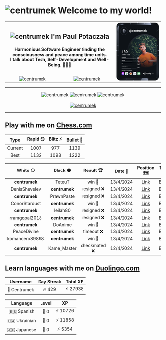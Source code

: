 <h1>
  <img
    src="https://emojis.slackmojis.com/emojis/images/1531849430/4246/blob-sunglasses.gif"
    width="30"
    alt="centrumek"
  />
  Welcome to my world!
</h1>

<table>
  <tbody>
    <tr>
      <td align="center" width="70%" colspan="2">
        <h2>
          <img
            src="https://raw.githubusercontent.com/MartinHeinz/MartinHeinz/master/wave.gif"
            width="30px"
            alt="centrumek"
          />
          I'm Paul Potaczała
        </h2>
        <h4>
          Harmonious Software Engineer finding the consciousness and peace among time units.
          <br/>
          I talk about Tech, Self-Development and Well-Being. 🌿🧘🚀
        </h4>
      </td>
      <td width="30%" rowspan="2">
        <a href="https://app.daily.dev/centrumek">
          <img
            src="./devcard.svg"
            alt="centrumek"
          />
        </a>
      </td>
    </tr>
    <tr align="center">
      <td>
        <img
          src="https://komarev.com/ghpvc/?username=centrumek&label=visitors&color=0e75b6&style=flat"
          alt="centrumek"
        >
      </td>
      <td>
        <a href="https://stackoverflow.com/users/14496012/centrumek">
          <img
            src="https://stackoverflow.com/users/flair/14496012.png?theme=dark"
            alt="centrumek"
          >
        </a>
      </td>
    </tr>
  </tbody>
</table>

---
<div align="center">
  <img 
    src="https://github-readme-stats.vercel.app/api?username=centrumek&show_icons=true&count_private=true&theme=dark&hide_border=true&hide=issues,contribs&bg_color=00000000"
    alt="centrumek"
  />
  <img
    src="https://github-readme-stats.vercel.app/api/top-langs/?username=centrumek&layout=compact&hide_border=true&theme=dark&bg_color=00000000&langs_count=6&exclude_repo=air-statistic-app"
    alt="centrumek"
  />
  <img 
    src="https://github-readme-streak-stats.herokuapp.com?user=centrumek&theme=dark&hide_border=true&background=FFFFFF00"
    alt="centrumek"
  />
  <br/>
  <br/>
  <a href="https://www.buymeacoffee.com/centrumek">
    <img
      src="https://cdn.buymeacoffee.com/buttons/v2/default-orange.png"
      height="50"
      width="210"
      alt="centrumek"
    />
  </a>
</div>

---

## Play with me on [Chess.com](https://www.chess.com/member/centrumek)

<div align="center">
<!--START_SECTION:chessStats-->
<!-- Automatically generated with https://github.com/Balastrong/chess-stats-action -->

| Type | Rapid ⏲️ | Blitz ⚡ | Bullet 🔫 |
|:---:|:---:|:---:|:---:|
| Current | 1007 | 977 | 1139 |
| Best | 1132 | 1098 | 1222 |

| White ⚪ | Black ⚫ | Result 🏆 | Date 📅 | Position 🗺️ | Type 🕕 |
|:---:|:---:|:---:|:---:|:---:|:---:|
| **centrumek** | TeteuT | win 🥇 | 13/4/2024 | <a href="http://www.ee.unb.ca/cgi-bin/tervo/fen.pl?select=6k1/p5pp/8/3K2N1/3P1P2/4r3/n3r2P/3R3R b - -">Link</a> | Bullet |
| DenisShevelev | **centrumek** | resigned ❌ | 13/4/2024 | <a href="http://www.ee.unb.ca/cgi-bin/tervo/fen.pl?select=8/p1pk2Qp/2p1p3/4B3/2PP4/P7/2P3PP/5RK1 b - -">Link</a> | Bullet |
| **centrumek** | PrawnPaste | resigned ❌ | 13/4/2024 | <a href="http://www.ee.unb.ca/cgi-bin/tervo/fen.pl?select=4r1k1/5ppp/8/q7/P7/1K1r3P/1P3PP1/8 w - -">Link</a> | Bullet |
| ConorStardust | **centrumek** | win 🥇 | 13/4/2024 | <a href="http://www.ee.unb.ca/cgi-bin/tervo/fen.pl?select=8/8/2k3K1/2r2r2/1p6/8/8/8 w - -">Link</a> | Bullet |
| **centrumek** | leilah80 | resigned ❌ | 13/4/2024 | <a href="http://www.ee.unb.ca/cgi-bin/tervo/fen.pl?select=2kr1r2/ppp1q1b1/7p/4p3/2PnB1bP/2Q5/PP1K2P1/RN5R w - -">Link</a> | Bullet |
| rramgopal2018 | **centrumek** | resigned ❌ | 13/4/2024 | <a href="http://www.ee.unb.ca/cgi-bin/tervo/fen.pl?select=8/8/8/2BbR3/8/2P5/PP2k2P/2K5 b - -">Link</a> | Bullet |
| **centrumek** | DoAnime | win 🥇 | 13/4/2024 | <a href="http://www.ee.unb.ca/cgi-bin/tervo/fen.pl?select=r7/p1pbQ2k/1p2p3/2r1P2p/P7/1P6/1K3P2/8 b - -">Link</a> | Bullet |
| PeaceDivine | **centrumek** | timeout ❌ | 13/4/2024 | <a href="http://www.ee.unb.ca/cgi-bin/tervo/fen.pl?select=r7/pp6/4B3/8/1k4pR/8/P5PP/1K6 b - -">Link</a> | Bullet |
| komancero89898 | **centrumek** | win 🥇 | 13/4/2024 | <a href="http://www.ee.unb.ca/cgi-bin/tervo/fen.pl?select=8/1p1k4/1P6/p7/P2Pp1P1/4Pr2/5q2/1RKR4 w - -">Link</a> | Bullet |
| **centrumek** | Kame_Master | checkmated ❌ | 12/4/2024 | <a href="http://www.ee.unb.ca/cgi-bin/tervo/fen.pl?select=1r4k1/p4pp1/4pn1p/3p4/3R4/q2NP3/5PPP/K6R w - -">Link</a> | Bullet |

<!--END_SECTION:chessStats-->
</div>

## Learn languages with me on [Duolingo.com](https://www.duolingo.com/profile/Centrumek)

<div align="center">
<!--START_SECTION:duolingoStats-->
<!-- Automatically generated with https://github.com/centrumek/duolingo-readme-stats-->

| Username | Day Streak | Total XP |
|:---:|:---:|:---:|
| 👤 Centrumek | 🔥 429 | ⚡ 27938 |

| Language | Level | XP |
|:---:|:---:|:---:|
| 🇪🇸 Spanish | 👑 0 | ⚡ 10726 |
| 🇺🇦 Ukrainian | 👑 0 | ⚡ 11858 |
| 🇯🇵 Japanese | 👑 0 | ⚡ 5354 |

<!--END_SECTION:duolingoStats-->
</div>
<!--
**centrumek/centrumek** is a ✨ _special_ ✨ repository because its `README.md` (this file) appears on your GitHub profile.

Here are some ideas to get you started:

- 🔭 I’m currently working on ...
- 🌱 I’m currently learning ...
- 👯 I’m looking to collaborate on ...
- 🤔 I’m looking for help with ...
- 💬 Ask me about ...
- 📫 How to reach me: ...
- 😄 Pronouns: ...
- ⚡ Fun fact: ...
-->
